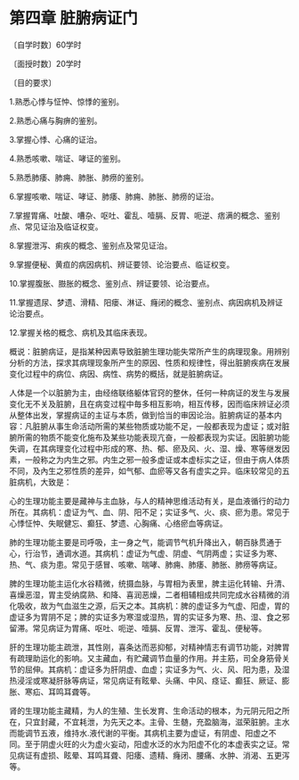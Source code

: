 # 第四章 脏腑病证门

〔自学时数〕60学时

〔面授时数〕20学时

〔目的要求〕

1.熟悉心悸与怔忡、惊悸的鉴别。

2.熟悉心痛与胸痹的鉴别。

3.掌握心悸、心痛的证治。

4.熟悉咳嗽、喘证、哮证的鉴别。

5.熟悉肺痿、肺痈、肺胀、肺痨的鉴别。

6.掌握咳嗽、喘证、哮证、肺痿、肺痈、肺胀、肺痨的证治。

7.掌握胃痛、吐酸、嘈杂、呕吐、霍乱、噎膈、反胃、呃逆、痞满的概念、鉴别点、常见证治及临证权变。

8.掌握泄泻、痢疾的概念、鉴别点及常见证治。

9.掌握便秘、黄疸的病因病机、辨证要领、论治要点、临证权变。

10.掌握腹胀、臌胀的概念、鉴別点、辨证要领、论治要点。

11.掌握遗尿、梦遗、滑精、阳瘘、淋证、癃闭的概念、鉴别点、病因病机及辨证论治要点。

12.掌握关格的概念、病机及其临床表现。

概说：脏腑病证，是指某种因素导致脏腑生理功能失常所产生的病理现象。用辨别分析的方法，探求其病理现象所产生的原因、性质和规律性，得出脏腑疾病在发展变化过程中的病位、病因、病性、病势的概括，就是脏腑病证。

人体是一个以脏腑为主，由经络联络躯体官窍的整休，任何一种病证的发生与发展变化无不关及脏腑，且在病变过程中毎多相互影响，相互传移，因而临床辨证必须从整体出发，掌握病证的主证与本质，做到恰当的审因论治。脏腑病证的基本内容：凡脏腑从事生命活动所需的某些物质或功能不足，一般都表现为虚证；或对脏腑所需的物质不能变化施布及某些功能表现亢奋，一般都表现为实证。因脏腑功能失调，在其病理变化过程中形成的寒、热、郁、瘀及风、火、湿、燥、寒等继发因素，一般称之为内生之邪。内生之邪一般多虚证或本虚标实之证，但由于病人体质不同，及內生之邪性质的差异，如气郁、血瘀等又各有虚实之异。临床较常见的五脏病机，大致是：

心的生理功能主要是藏神与主血脉，与人的精神思维活动有关，是血液循行的动力所在。其病机：虚证为气、血、阴、阳不足；实证多气、火、痰、瘀为患。常见于心悸怔忡、失眠健忘、癫狂、梦遗、心胸痛、心络瘀血等病证。

肺的生理功能主要是司呼吸，主一身之气，能调节气机升降出入，朝百脉贯通于心，行治节，通调水道。其病机：虚证为气虚、阴虚、气阴两虚；实证多为寒、热、气、痰为患。常见于感冒、咳嗽、喘哮、肺痈、肺痿、肺胀、肺痨等病证。

脾的生理功能主运化水谷精微，统摄血脉，与胃相为表里，脾主运化转输、升清、喜燥恶湿，胃主受纳腐熟、和降、喜润恶燥，二者相辅相成共同完成水谷精微的消化吸收，故为气血滋生之源，后天之本。其病机：脾的虚证多为气虚、阳虚，胃的虚证多为胃阴不足；脾的实证多为寒湿或湿热，胃的实证多为寒、热、湿、食之邪留滞。常见病证为胃痛、呕吐、呃逆、噎膈、反胃、泄泻、霍乱、便秘等。

肝的生理功能主疏泄，其性刚，喜条达而恶抑郁，对精神情志有调节功能，对脾胃有疏理助运化的影响。又主藏血，有贮藏调节血量的作用。并主筋，司全身筋骨关节的屈伸。其病机：虚证多为肝阴虚、血虚；实证多为气、火、风、阳为患，及湿热浸淫或寒凝肝脉等病证，常见病证有眩晕、头痛、中风、痉证、癫狂、厥证、膨胀、寒疝、耳鸣耳聋等。

肾的生理功能主藏精，为人的生殖、生长发育、生命活动的根本，为元阴元阳之所在，只宜封藏，不宜耗泄，为先天之本。主骨、生髄，充盈脑海，滋荣脏腑。主水而能调节五液，维持水.液代谢的平衡。其病机主要为虚证，有阴虚、阳虚之不同。至于阴虚火旺的火为虚火妄动，阳虚水泛的水为阳虚不化的本虚表实之证。常见病证有虚损、眩晕、耳鸣耳聋、阳痿、遗精、癃闭、腰痛、水肿、消渴、五更泻等。
